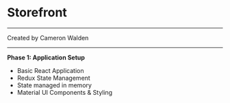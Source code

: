 # Storefront

***

Created by Cameron Walden

***

**Phase 1: Application Setup**

- Basic React Application
- Redux State Management
- State managed in memory
- Material UI Components & Styling


